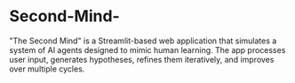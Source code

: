 # Second-Mind-
"The Second Mind" is a Streamlit-based web application that simulates a system of AI agents designed to mimic human learning. The app processes user input, generates hypotheses, refines them iteratively, and improves over multiple cycles.
